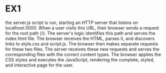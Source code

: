 # EX1

the server.js script is run, starting an HTTP server that listens on localhost:3000.
When a user visits this URL, their browser sends a request for the root path (/).
The server's logic identifies this path and serves the index.html file.
The browser receives the HTML, parses it, and discovers links to style.css and script.js.
The browser then makes separate requests for these two files.
The server receives these new requests and serves the corresponding files with the correct content types.
The browser applies the CSS styles and executes the JavaScript, rendering the complete, styled, and interactive page for the user.

